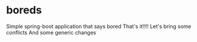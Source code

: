 # boreds
Simple spring-boot application that says bored
That's it!!!!
Let's bring some conflicts
And some generic changes
